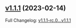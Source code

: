 ## [v1.1.1](https://github.com/ansidev/sample-gitflow-release-workflows/compare/v1.1.1-rc.0...v1.1.1) (2023-02-14)

Full Changelog: [v1.1.1-rc.0...v1.1.1](https://github.com/ansidev/sample-gitflow-release-workflows/compare/v1.1.1-rc.0...v1.1.1)
